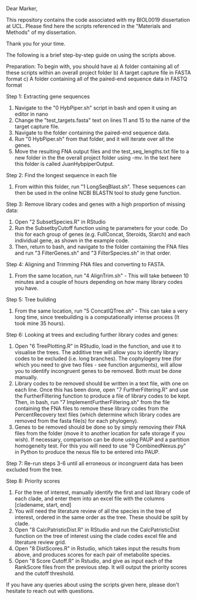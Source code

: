 Dear Marker,

This repository contains the code associated with my BIOL0019 dissertation at UCL.
Please find here the scripts referenced in the "Materials and Methods" of my dissertation.

Thank you for your time.



The following is a brief step-by-step guide on using the scripts above.

Preparation:
To begin with, you should have
a) A folder containing all of these scripts within an overall project folder
b) A target capture file in FASTA format
c) A folder containing all of the paired-end sequence data in FASTQ format

Step 1: Extracting gene sequences
1. Navigate to the "0 HybPiper.sh" script in bash and open it using an editor in nano
2. Change the "test_targets.fasta" text on lines 11 and 15 to the name of the target capture file.
3. Navigate to the folder containing the paired-end sequence data.
4. Run "0 HybPiper.sh" from that folder, and it will iterate over all the genes.
5. Move the resulting FNA output files and the test_seq_lengths.txt file to a new folder in the the overall project folder using -mv. In the text here this folder is called JuanHybpiperOutput.

Step 2: Find the longest sequence in each file
1. From within this folder, run "1 LongSeqBlast.sh". These sequences can then be used in the online NCBI BLASTN tool to study gene function.

Step 3: Remove library codes and genes with a high proportion of missing data:
1. Open "2 SubsetSpecies.R" in RStudio
2. Run the SubsetbyCutoff function using te parameters for your code. Do this for each group of genes (e.g. FullConcat, Steroids, Starch) and each individual gene, as  shown in the example code.
3. Then, return to bash, and navigate to the folder containing the FNA files and run "3 FilterGenes.sh" and "3 FilterSpecies.sh" in that order.

Step 4: Aligning and Trimming FNA files and converting to FASTA.
1. From the same location, run "4 AlignTrim.sh" - This will take between 10 minutes and a couple of hours depending on how many library codes you have.

Step 5: Tree building
1. From the same location, run "5 ConcatIQTree.sh" - This can take a very long time, since treebuilding is a computationally intense process (It took mine 35 hours).

Step 6: Looking at trees and excluding further library codes and genes:
1. Open "6 TreePlotting.R" in RStudio, load in the function, and use it to visualise the trees. The additive tree will allow you to identify library codes to be excluded (i.e. long branches). The cophylogeny tree (for which you need to give two files - see function arguments), will allow you to identify incongruent genes to be removed. Both must be done manually.
2. Library codes to be removed should be written in a text file, with one on each line. Once this has been done, open "7 FurtherFiltering.R" and use the FurtherFiltering function to produce a file of library codes to be kept. Then, in bash, run "7 ImplementFurtherFiltering.sh" from the file containing the FNA files to remove these library codes from the PercentRecovery text files (which determine which library codes are removed from the fasta file(s) for each phylogeny).
3. Genes to be removed should be done so by simply removing their FNA files from the folder (move it to another location for safe storage if you wish). If necessary, comparison can be done using PAUP and a partition homogeneity test. For this you will need to use "9 CombinedNexus.py" in Python to produce the nexus file to be entered into PAUP.

Step 7: Re-run steps 3-6 until all erroneous or incongruent data has been excluded from the tree.

Step 8: Priority scores
1. For the tree of interest, manually identify the first and last library code of each clade, and enter them into an excel file with the columns [cladename, start, end]
2. You will need the literature review of all the species in the tree of interest, ordered in the same order as the tree. These should be split by clade.
3. Open "8 CalcPatristicDist.R" in RStudio and run the CalcPatristicDist function on the tree of interest using the clade codes excel file and literature review grid.
4. Open "8 DistScores.R" in Rstudio, which takes input the results from above, and produces scores for each pair of metabolite species.
5. Open "8 Score Cutoff.R" in Rstudio, and give as input each of the RankScore files from the previous step. It will output the priority scores and the cutoff threshold.

If you have any queries about using the scripts given here, please don't hesitate to reach out with questions.
